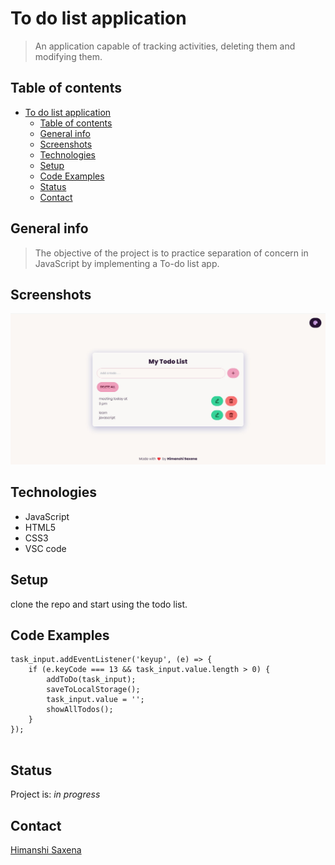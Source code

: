 
# To do list application

> An application capable of tracking activities, deleting them and modifying them.

## Table of contents

- [To do list application](#to-do-list-application)
  - [Table of contents](#table-of-contents)
  - [General info](#general-info)
  - [Screenshots](#screenshots)
  - [Technologies](#technologies)
  - [Setup](#setup)
  - [Code Examples](#code-examples)
  - [Status](#status)
  - [Contact](#contact)

## General info

> The objective of the project is to practice separation of concern in
> JavaScript by implementing a To-do list app.

## Screenshots

![Example screenshot](./planning/Screenshot.jpg)


## Technologies

- JavaScript
- HTML5
- CSS3
- VSC code

## Setup

clone the repo and start using the todo list.

## Code Examples

```
task_input.addEventListener('keyup', (e) => {
    if (e.keyCode === 13 && task_input.value.length > 0) {
        addToDo(task_input);
        saveToLocalStorage();
        task_input.value = '';
        showAllTodos();
    }
});


```

## Status

Project is: _in progress_

## Contact

[Himanshi Saxena](https://github.com/himanshisaxena)
